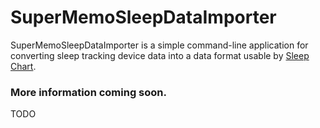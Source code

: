 # SuperMemoSleepDataImporter

SuperMemoSleepDataImporter is a simple command-line application for converting sleep tracking device data into a data format usable by [Sleep Chart](https://www.supermemo.wiki/en/supermemo/sleep-chart).

### More information coming soon.

TODO
